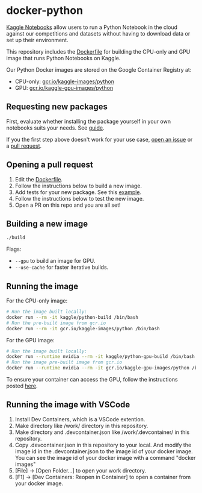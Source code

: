 # docker-python

[Kaggle Notebooks](https://www.kaggle.com/notebooks) allow users to run a Python Notebook in the cloud against our competitions and datasets without having to download data or set up their environment.

This repository includes the [Dockerfile](Dockerfile.tmpl) for building the CPU-only and GPU image that runs Python Notebooks on Kaggle.

Our Python Docker images are stored on the Google Container Registry at:

* CPU-only: [gcr.io/kaggle-images/python](https://gcr.io/kaggle-images/python)
* GPU: [gcr.io/kaggle-gpu-images/python](https://gcr.io/kaggle-gpu-images/python)

## Requesting new packages

First, evaluate whether installing the package yourself in your own notebooks suits your needs. See [guide](https://github.com/Kaggle/docker-python/wiki/Missing-Packages).

If you the first step above doesn't work for your use case, [open an issue](https://github.com/Kaggle/docker-python/issues/new) or a [pull request](https://github.com/Kaggle/docker-python/pulls).

## Opening a pull request

1. Edit the [Dockerfile](Dockerfile.tmpl).
1. Follow the instructions below to build a new image.
1. Add tests for your new package. See this [example](https://github.com/Kaggle/docker-python/blob/main/tests/test_fastai.py).
1. Follow the instructions below to test the new image.
1. Open a PR on this repo and you are all set!

## Building a new image

```sh
./build
```

Flags:

* `--gpu` to build an image for GPU.
* `--use-cache` for faster iterative builds.



## Running the image

For the CPU-only image:

```sh
# Run the image built locally:
docker run --rm -it kaggle/python-build /bin/bash
# Run the pre-built image from gcr.io
docker run --rm -it gcr.io/kaggle-images/python /bin/bash
```

For the GPU image:

```sh
# Run the image built locally:
docker run --runtime nvidia --rm -it kaggle/python-gpu-build /bin/bash
# Run the image pre-built image from gcr.io
docker run --runtime nvidia --rm -it gcr.io/kaggle-gpu-images/python /bin/bash
```

To ensure your container can access the GPU, follow the instructions posted [here](https://github.com/Kaggle/docker-python/issues/361#issuecomment-448093930).

## Running the image with VSCode

1. Install Dev Containers, which is a VSCode extention.
1. Make directory like /work/ directory in this repository.
1. Make directory and .devcontainer.json like /work/.devcontainer/ in this repository.
1. Copy .devcontainer.json in this repository to your local. And modify the image id in the .devcontainer.json to the image id of your docker image. You can see the image id of your docker image with a command "docker images"
1. [File] -> [Open Folder...] to open your work directory.
1. [F1] -> [Dev Containers: Reopen in Container] to open a container from your docker image.